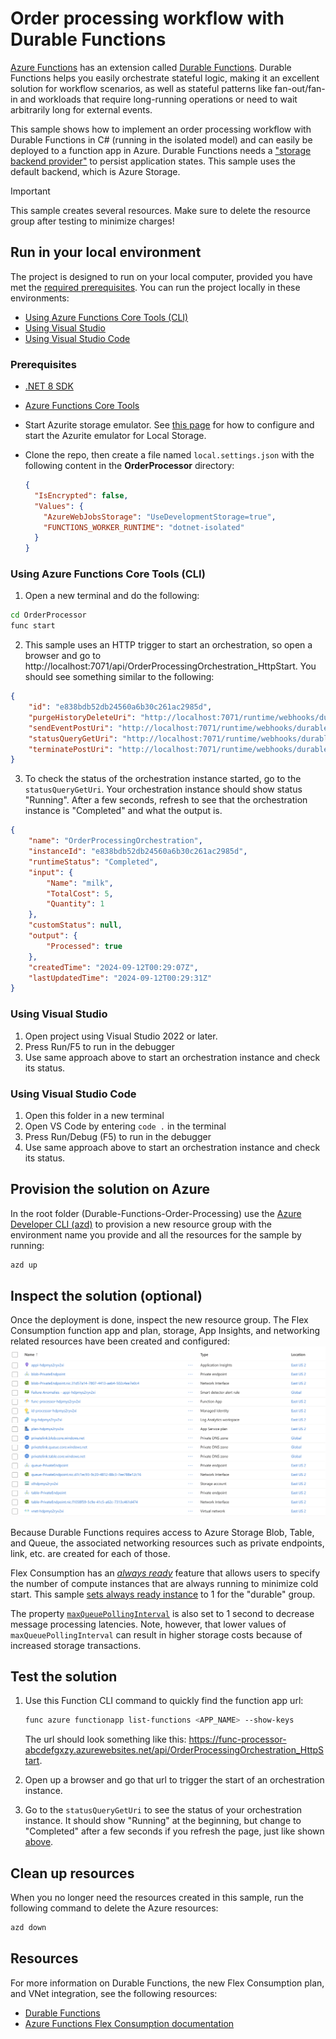 <!--
---
description: This end-to-end sample shows how implement an order processing workflow using Durable Functions. 
page_type: sample
products:
- azure-functions
- azure
urlFragment: durable-func-order-processing
languages:
- csharp
- bicep
- azdeveloper
---
-->

# Order processing workflow with Durable Functions

[Azure Functions](https://learn.microsoft.com/azure/azure-functions/functions-overview) has an extension called [Durable Functions](https://learn.microsoft.com/azure/azure-functions/durable/durable-functions-overview). Durable Functions helps you easily orchestrate stateful logic, making it an excellent solution for workflow scenarios, as well as stateful patterns like fan-out/fan-in and workloads that require long-running operations or need to wait arbitrarily long for external events. 

This sample shows how to implement an order processing workflow with Durable Functions in C# (running in the isolated model) and can easily be deployed to a function app in Azure. Durable Functions needs a ["storage backend provider"](https://learn.microsoft.com/azure/azure-functions/durable/durable-functions-storage-providers) to persist application states. This sample uses the default backend, which is Azure Storage.  

> [!IMPORTANT]
> This sample creates several resources. Make sure to delete the resource group after testing to minimize charges!

## Run in your local environment

The project is designed to run on your local computer, provided you have met the [required prerequisites](#prerequisites). You can run the project locally in these environments:

+ [Using Azure Functions Core Tools (CLI)](#using-azure-functions-core-tools-cli)
+ [Using Visual Studio](#using-visual-studio)
+ [Using Visual Studio Code](#using-visual-studio-code)

### Prerequisites

+ [.NET 8 SDK](https://dotnet.microsoft.com/download/dotnet/8.0) 
+ [Azure Functions Core Tools](https://learn.microsoft.com/azure/azure-functions/functions-run-local?tabs=v4%2Cmacos%2Ccsharp%2Cportal%2Cbash#install-the-azure-functions-core-tools)
+ Start Azurite storage emulator. See [this page](https://learn.microsoft.com/azure/storage/common/storage-use-azurite) for how to configure and start the Azurite emulator for Local Storage.
+ Clone the repo, then create a file named `local.settings.json` with the following content in the **OrderProcessor** directory:

  ```json
  {
    "IsEncrypted": false,
    "Values": {
      "AzureWebJobsStorage": "UseDevelopmentStorage=true",
      "FUNCTIONS_WORKER_RUNTIME": "dotnet-isolated"
    }
  }
  ```

### Using Azure Functions Core Tools (CLI)

1) Open a new terminal and do the following:

```bash
cd OrderProcessor
func start
```

2) This sample uses an HTTP trigger to start an orchestration, so open a browser and go to http://localhost:7071/api/OrderProcessingOrchestration_HttpStart. You should see something similar to the following: 

```json
{
    "id": "e838bdb52db24560a6b30c261ac2985d",
    "purgeHistoryDeleteUri": "http://localhost:7071/runtime/webhooks/durabletask/instances/e838bdb52db24560a6b30c261ac2985d?code=<code>",
    "sendEventPostUri": "http://localhost:7071/runtime/webhooks/durabletask/instances/e838bdb52db24560a6b30c261ac2985d/raiseEvent/{eventName}?code=<code>",
    "statusQueryGetUri": "http://localhost:7071/runtime/webhooks/durabletask/instances/e838bdb52db24560a6b30c261ac2985d?code=<code>",
    "terminatePostUri": "http://localhost:7071/runtime/webhooks/durabletask/instances/e838bdb52db24560a6b30c261ac2985d/terminate?reason={{text}}}&code=<code>"
}
```

3) To check the status of the orchestration instance started, go to the `statusQueryGetUri`. Your orchestration instance should show status "Running". After a few seconds, refresh to see that the orchestration instance is "Completed" and what the output is.

```json
{
    "name": "OrderProcessingOrchestration",
    "instanceId": "e838bdb52db24560a6b30c261ac2985d",
    "runtimeStatus": "Completed",
    "input": {
        "Name": "milk",
        "TotalCost": 5,
        "Quantity": 1
    },
    "customStatus": null,
    "output": {
        "Processed": true
    },
    "createdTime": "2024-09-12T00:29:07Z",
    "lastUpdatedTime": "2024-09-12T00:29:31Z"
}
```

### Using Visual Studio

1) Open project using Visual Studio 2022 or later.
2) Press Run/F5 to run in the debugger
3) Use same approach above to start an orchestration instance and check its status. 

### Using Visual Studio Code

1) Open this folder in a new terminal
2) Open VS Code by entering `code .` in the terminal
3) Press Run/Debug (F5) to run in the debugger
4) Use same approach above to start an orchestration instance and check its status. 


## Provision the solution on Azure

In the root folder (Durable-Functions-Order-Processing) use the [Azure Developer CLI (azd)](https://learn.microsoft.com/azure/developer/azure-developer-cli/install-azd?tabs=winget-windows%2Cbrew-mac%2Cscript-linux&pivots=os-windows) to provision a new resource group with the environment name you provide and all the resources for the sample by running:

```bash
azd up
``` 

## Inspect the solution (optional)

Once the deployment is done, inspect the new resource group. The Flex Consumption function app and plan, storage, App Insights, and networking related resources have been created and configured:
![Screenshot of resources created by the bicept template](./img/resources-created.png)

Because Durable Functions requires access to Azure Storage Blob, Table, and Queue, the associated networking resources such as private endpoints, link, etc. are created for each of those. 

Flex Consumption has an *[always ready](https://learn.microsoft.com/azure/azure-functions/flex-consumption-how-to?#set-always-ready-instance-counts)* feature that allows users to specify the number of compute instances that are always running to minimize cold start. This sample [sets always ready instance](https://learn.microsoft.com/azure/azure-functions/flex-consumption-plan#considerations) to 1 for the "durable" group.  

The property [`maxQueuePollingInterval`](https://learn.microsoft.com/azure/azure-functions/durable/durable-functions-bindings#hostjson-settings) is also set to 1 second to decrease message processing latencies. Note, however, that lower values of `maxQueuePollingInterval` can result in higher storage costs because of increased storage transactions.

## Test the solution

1. Use this Function CLI command to quickly find the function app url:

    ```bash
    func azure functionapp list-functions <APP_NAME> --show-keys
    ````
    
    The url should look something like this: https://func-processor-abcdefgxzy.azurewebsites.net/api/OrderProcessingOrchestration_HttpStart. 

2. Open up a browser and go that url to trigger the start of an orchestration instance. 

3. Go to the `statusQueryGetUri` to see the status of your orchestration instance. It should show "Running" at the beginning, but change to "Completed" after a few seconds if you refresh the page, just like shown [above](#using-azure-functions-core-tools-cli). 

## Clean up resources

When you no longer need the resources created in this sample, run the following command to delete the Azure resources:

```bash
azd down
```

## Resources

For more information on Durable Functions, the new Flex Consumption plan, and VNet integration, see the following resources:

* [Durable Functions](https://learn.microsoft.com/azure/azure-functions/durable/durable-functions-overview)
* [Azure Functions Flex Consumption documentation](https://learn.microsoft.com/azure/azure-functions/flex-consumption-plan)
